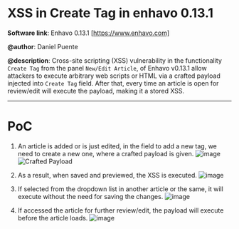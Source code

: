 # XSS in Create Tag in enhavo 0.13.1

**Software link**: Enhavo 0.13.1 [https://www.enhavo.com]

**@author**: Daniel Puente

**@description**: Cross-site scripting (XSS) vulnerability in the functionality `Create Tag` from the panel `New/Edit Article`,  of Enhavo v0.13.1 allow attackers to execute arbitrary web scripts or HTML via a crafted payload injected into `Create Tag` field.
After that, every time an article is open for review/edit will execute the payload, making it a stored XSS.

---
# PoC

1. An article is added or is just edited, in the field to add a new tag, we need to create a new one, where a crafted payload is given.
![image](https://github.com/dd3x3r/enhavo/assets/74184545/06662328-1ac9-4da5-9235-db1857145430)
![Crafted Payload](https://github.com/dd3x3r/enhavo/assets/74184545/a64e5406-344b-4b76-b3e4-55a087c59977)

3. As a result, when saved and previewed, the XSS is executed.
![image](https://github.com/dd3x3r/enhavo/assets/74184545/2f81fe6f-ea28-4f3f-bbcf-76764da69efd)

4. If selected from the dropdown list in another article or the same, it will execute without the need for saving the changes.
![image](https://github.com/dd3x3r/enhavo/assets/74184545/b4ad5796-6201-478c-bb42-30438334fcf3)

5. If accessed the article for further review/edit, the payload will execute before the article loads.
![image](https://github.com/dd3x3r/enhavo/assets/74184545/f0f914c0-a3dd-4657-adcd-44ea13d75717)
